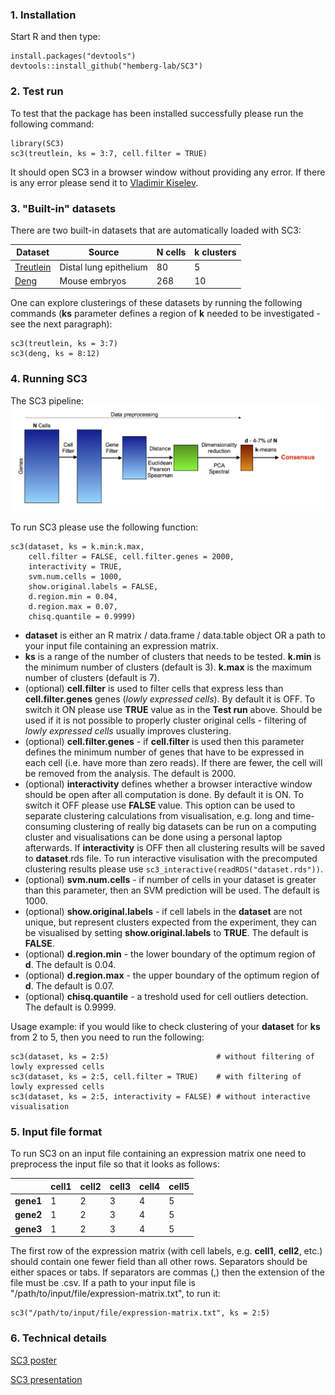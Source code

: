 ### 1. Installation

Start R and then type:

```{R}
install.packages("devtools")
devtools::install_github("hemberg-lab/SC3")
```

### 2. Test run

To test that the package has been installed successfully please run the following command:

```{R}
library(SC3)
sc3(treutlein, ks = 3:7, cell.filter = TRUE)
```

It should open SC3 in a browser window without providing any error. If there is any error please send it to [Vladimir Kiselev](mailto:vk6@sanger.ac.uk).

### 3. "Built-in" datasets

There are two built-in datasets that are automatically loaded with SC3:

| Dataset | Source | __N__ cells | __k__ clusters |
--- | --- | --- | --- |
| [Treutlein](http://www.nature.com/nature/journal/v509/n7500/full/nature13173.html) | Distal lung epithelium | 80 | 5 |
| [Deng](http://www.sciencemag.org/content/343/6167/193) | Mouse embryos | 268 | 10 |

One can explore clusterings of these datasets by running the following commands (__ks__ parameter defines a region of __k__ needed to be investigated - see the next paragraph):

```{R}
sc3(treutlein, ks = 3:7)
sc3(deng, ks = 8:12)
```

### 4. Running SC3

The SC3 pipeline:
![](images/pipeline.png)

To run SC3 please use the following function:

```{R}
sc3(dataset, ks = k.min:k.max,
    cell.filter = FALSE, cell.filter.genes = 2000,
    interactivity = TRUE,
    svm.num.cells = 1000,
    show.original.labels = FALSE,
    d.region.min = 0.04,
    d.region.max = 0.07,
    chisq.quantile = 0.9999)
```

* __dataset__ is either an R matrix / data.frame / data.table object OR a path to your input file containing an expression matrix.
* __ks__ is a range of the number of clusters that needs to be tested. __k.min__ is the minimum number of clusters (default is 3). __k.max__ is the maximum number of clusters (default is 7). 
* (optional) __cell.filter__ is used to filter cells that express less than __cell.filter.genes__ genes (_lowly expressed cells_). By default it is OFF. To switch it ON please use __TRUE__ value as in the __Test run__ above. Should be used if it is not possible to properly cluster original cells - filtering of _lowly expressed cells_ usually improves clustering.
* (optional) __cell.filter.genes__ - if __cell.filter__ is used then this parameter defines the minimum number of genes that have to be expressed in each cell (i.e. have more than zero reads). If there are fewer, the cell will be removed from the analysis. The default is 2000.
* (optional) __interactivity__ defines whether a browser interactive window should be open after all computation is done. By default it is ON. To switch it OFF please use __FALSE__ value. This option can be used to separate clustering calculations from visualisation, e.g. long and time-consuming clustering of really big datasets can be run on a computing cluster and visualisations can be done using a personal laptop afterwards. If __interactivity__ is OFF then all clustering results will be saved to __dataset__.rds file. To run interactive visulisation with the precomputed clustering results please use `sc3_interactive(readRDS("dataset.rds"))`.
* (optional) __svm.num.cells__ - if number of cells in your dataset is greater than this parameter, then an SVM prediction will be used. The default is 1000.
* (optional) __show.original.labels__ - if cell labels in the __dataset__ are not unique, but represent clusters expected from the experiment, they can be visualised by setting __show.original.labels__ to __TRUE__. The default is __FALSE__.
* (optional) __d.region.min__ - the lower boundary of the optimum region of __d__. The default is 0.04.
* (optional) __d.region.max__ - the upper boundary of the optimum region of __d__. The default is 0.07.
* (optional) __chisq.quantile__ - a treshold used for cell outliers detection. The default is 0.9999.

Usage example: if you would like to check clustering of your __dataset__ for __ks__ from 2 to 5, then you need to run the following:

```{R}
sc3(dataset, ks = 2:5)                        # without filtering of lowly expressed cells
sc3(dataset, ks = 2:5, cell.filter = TRUE)    # with filtering of lowly expressed cells
sc3(dataset, ks = 2:5, interactivity = FALSE) # without interactive visualisation
```

### 5. Input file format

To run SC3 on an input file containing an expression matrix one need to preprocess the input file so that it looks as follows:


|  | cell1 | cell2 | cell3 | cell4 | cell5 
--- | --- | --- | --- | --- | ---
| __gene1__ | 1 | 2 | 3 | 4 | 5 
| __gene2__ | 1 | 2 | 3 | 4 | 5 
| __gene3__ | 1 | 2 | 3 | 4 | 5 


The first row of the expression matrix (with cell labels, e.g. __cell1__, __cell2__, etc.) should contain one fewer field than all other rows. Separators should be either spaces or tabs. If separators are commas (,) then the extension of the file must be .csv. If a path to your input file is "/path/to/input/file/expression-matrix.txt", to run it:

```{R}
sc3("/path/to/input/file/expression-matrix.txt", ks = 2:5)
```

### 6. Technical details

[SC3 poster](http://f1000research.com/posters/4-1182)

[SC3 presentation](https://speakerdeck.com/wikiselev/sc3-consensus-clustering-of-single-cell-rna-seq-data)
